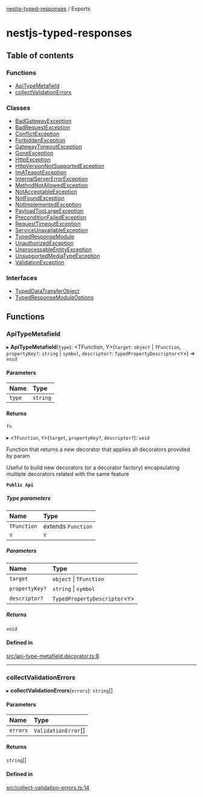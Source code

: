 [nestjs-typed-responses](README.md) / Exports

# nestjs-typed-responses

## Table of contents

### Functions

- [ApiTypeMetafield](modules.md#apitypemetafield)
- [collectValidationErrors](modules.md#collectvalidationerrors)

### Classes

- [BadGatewayException](classes/BadGatewayException.md)
- [BadRequestException](classes/BadRequestException.md)
- [ConflictException](classes/ConflictException.md)
- [ForbiddenException](classes/ForbiddenException.md)
- [GatewayTimeoutException](classes/GatewayTimeoutException.md)
- [GoneException](classes/GoneException.md)
- [HttpException](classes/HttpException.md)
- [HttpVersionNotSupportedException](classes/HttpVersionNotSupportedException.md)
- [ImATeapotException](classes/ImATeapotException.md)
- [InternalServerErrorException](classes/InternalServerErrorException.md)
- [MethodNotAllowedException](classes/MethodNotAllowedException.md)
- [NotAcceptableException](classes/NotAcceptableException.md)
- [NotFoundException](classes/NotFoundException.md)
- [NotImplementedException](classes/NotImplementedException.md)
- [PayloadTooLargeException](classes/PayloadTooLargeException.md)
- [PreconditionFailedException](classes/PreconditionFailedException.md)
- [RequestTimeoutException](classes/RequestTimeoutException.md)
- [ServiceUnavailableException](classes/ServiceUnavailableException.md)
- [TypedResponseModule](classes/TypedResponseModule.md)
- [UnauthorizedException](classes/UnauthorizedException.md)
- [UnprocessableEntityException](classes/UnprocessableEntityException.md)
- [UnsupportedMediaTypeException](classes/UnsupportedMediaTypeException.md)
- [ValidationException](classes/ValidationException.md)

### Interfaces

- [TypedDataTransferObject](interfaces/TypedDataTransferObject.md)
- [TypedResponseModuleOptions](interfaces/TypedResponseModuleOptions.md)

## Functions

### ApiTypeMetafield

▸ **ApiTypeMetafield**(`type`): <TFunction, Y\>(`target`: `object` \| `TFunction`, `propertyKey?`: `string` \| `symbol`, `descriptor?`: `TypedPropertyDescriptor`<`Y`\>) => `void`

#### Parameters

| Name | Type |
| :------ | :------ |
| `type` | `string` |

#### Returns

`fn`

▸ <`TFunction`, `Y`\>(`target`, `propertyKey?`, `descriptor?`): `void`

Function that returns a new decorator that applies all decorators provided by param

Useful to build new decorators (or a decorator factory) encapsulating multiple decorators related with the same feature

**`Public Api`**

##### Type parameters

| Name | Type |
| :------ | :------ |
| `TFunction` | extends `Function` |
| `Y` | `Y` |

##### Parameters

| Name | Type |
| :------ | :------ |
| `target` | `object` \| `TFunction` |
| `propertyKey?` | `string` \| `symbol` |
| `descriptor?` | `TypedPropertyDescriptor`<`Y`\> |

##### Returns

`void`

#### Defined in

[src/api-type-metafield.decorator.ts:8](https://github.com/igrek8/nestjs-typed-responses/blob/9265976/src/api-type-metafield.decorator.ts#L8)

___

### collectValidationErrors

▸ **collectValidationErrors**(`errors`): `string`[]

#### Parameters

| Name | Type |
| :------ | :------ |
| `errors` | `ValidationError`[] |

#### Returns

`string`[]

#### Defined in

[src/collect-validation-errors.ts:14](https://github.com/igrek8/nestjs-typed-responses/blob/9265976/src/collect-validation-errors.ts#L14)

